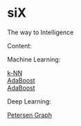 # siX
The way to Intelligence

Content:

  Machine Learning:
  
  <a href="https://github.com/kUNQIjIANG/siX/blob/master/MachineLearning/k-NN.ipynb">k-NN</a> <br />
  <a href="https://github.com/kUNQIjIANG/siX/blob/master/MachineLearning/k-NN.ipynb">AdaBoost</a> <br />
  [AdaBoost](https://github.com/kUNQIjIANG/siX/blob/master/MachineLearning/k-NN.ipynb) <br />
  
  Deep Learning:
  
  <a href="http://en.wikipedia.org/wiki/Petersen_graph">Petersen Graph</a>
  

